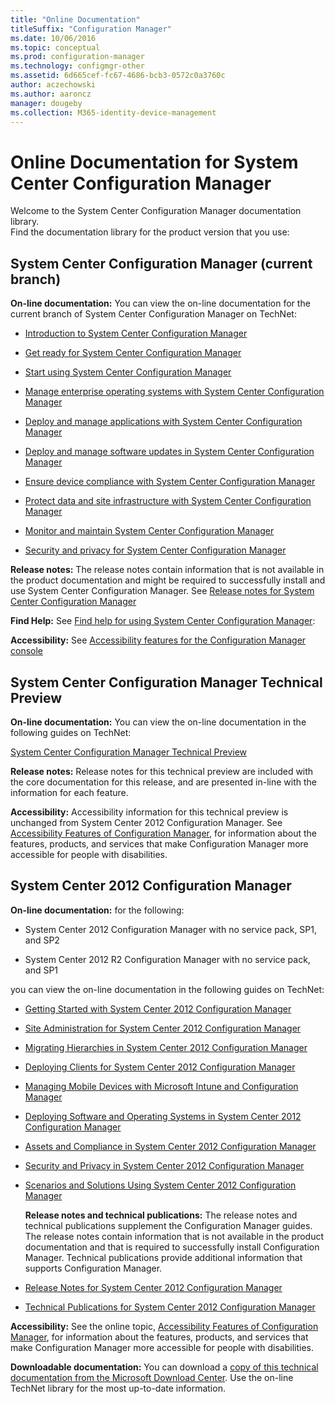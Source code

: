 ```yaml
---
title: "Online Documentation"
titleSuffix: "Configuration Manager"
ms.date: 10/06/2016
ms.topic: conceptual
ms.prod: configuration-manager
ms.technology: configmgr-other
ms.assetid: 6d665cef-fc67-4686-bcb3-0572c0a3760c
author: aczechowski
ms.author: aaroncz
manager: dougeby
ms.collection: M365-identity-device-management
---
```

# Online Documentation for System Center Configuration Manager


Welcome to the System Center Configuration Manager documentation library.  
Find the documentation library for the product version that you use:  

## System Center Configuration Manager (current branch)  
**On-line documentation:** You can view the on-line documentation for the current branch of System Center Configuration Manager on TechNet:  

-   [Introduction to System Center Configuration Manager](https://technet.microsoft.com/library/mt622715.aspx)  

-   [Get ready for System Center Configuration Manager](https://technet.microsoft.com/library/mt608540.aspx)  

-   [Start using System Center Configuration Manager](https://technet.microsoft.com/library/mt608544.aspx)  

-   [Manage enterprise operating systems with System Center Configuration Manager](https://technet.microsoft.com/library/mt627933.aspx)  

-   [Deploy and manage applications with System Center Configuration Manager](https://technet.microsoft.com/library/mt627959.aspx)  

-   [Deploy and manage software updates in System Center Configuration Manager](https://technet.microsoft.com/library/mt634340.aspx)  

-   [Ensure device compliance with System Center Configuration Manager](https://technet.microsoft.com/library/mt595717.aspx)  

-   [Protect data and site infrastructure with System Center Configuration Manager](https://technet.microsoft.com/library/mt613161.aspx)  

-   [Monitor and maintain System Center Configuration Manager](https://technet.microsoft.com/library/mt612855.aspx)  

-   [Security and privacy for System Center Configuration Manager](https://technet.microsoft.com/library/mt622694.aspx)  

**Release notes:** The release notes contain information that is not available in the product documentation and might be required to successfully install and use System Center Configuration Manager. See [Release notes for System Center Configuration Manager](https://technet.microsoft.com/library/mt592024.aspx)  

**Find Help:** See  [Find help for using System Center Configuration Manager](https://technet.microsoft.com/library/mt628521.aspx):  

**Accessibility:** See [Accessibility features for the Configuration Manager console](https://technet.microsoft.com/library/mt628521.aspx)  


## System Center Configuration Manager Technical Preview  
**On-line documentation:** You can view the on-line documentation in the following guides on TechNet:  

 [System Center Configuration Manager Technical Preview](https://go.microsoft.com/fwlink/p/?LinkId=534001)  

**Release notes:** Release notes for this technical preview are included with the core documentation for this release, and are presented in-line with the information for each feature.  

**Accessibility:** Accessibility information for this technical preview is unchanged from System Center 2012 Configuration Manager. See [Accessibility Features of Configuration Manager](http://go.microsoft.com/fwlink/p/?LinkId=258586), for information about the features, products, and services that make Configuration Manager more accessible for people with disabilities.  

## System Center 2012 Configuration Manager  
**On-line documentation:** for the following:  

-   System Center 2012 Configuration Manager with no service pack, SP1, and SP2  

-   System Center 2012 R2 Configuration Manager with no service pack, and SP1  

you can view the on-line documentation  in the following guides on TechNet:  

- [Getting Started with System Center 2012 Configuration Manager](https://go.microsoft.com/fwlink/p/?LinkId=210632)  

- [Site Administration for System Center 2012 Configuration Manager](https://go.microsoft.com/fwlink/p/?LinkId=210636)  

- [Migrating Hierarchies in System Center 2012 Configuration Manager](https://go.microsoft.com/fwlink/p/?LinkId=210645)  

- [Deploying Clients for System Center 2012 Configuration Manager](https://go.microsoft.com/fwlink/p/?LinkId=210638)  

- [Managing Mobile Devices with Microsoft Intune and Configuration Manager](https://go.microsoft.com/fwlink/?LinkId=529959)  

- [Deploying Software and Operating Systems in System Center 2012 Configuration Manager](https://go.microsoft.com/fwlink/p/?LinkId=210635)  

- [Assets and Compliance in System Center 2012 Configuration Manager](https://go.microsoft.com/fwlink/p/?LinkId=210639)  

- [Security and Privacy in System Center 2012 Configuration Manager](https://go.microsoft.com/fwlink/p/?LinkId=210640)  

- [Scenarios and Solutions Using System Center 2012 Configuration Manager](https://go.microsoft.com/fwlink/p/?LinkId=290889)  

  **Release notes and technical publications:** The release notes and technical publications supplement the Configuration Manager guides. The release notes contain information that is not available in the product documentation and that is required to successfully install Configuration Manager. Technical publications provide additional information that supports Configuration Manager.  

- [Release Notes for System Center 2012 Configuration Manager](http://go.microsoft.com/fwlink/?LinkId=529437)  

- [Technical Publications for System Center 2012 Configuration Manager](http://go.microsoft.com/fwlink/p/?LinkId=261032)  

**Accessibility:** See the online topic, [Accessibility Features of Configuration Manager](http://go.microsoft.com/fwlink/p/?LinkId=258586), for information about the features, products, and services that make Configuration Manager more accessible for people with disabilities.  

**Downloadable documentation:** You can download a [copy of this technical documentation from the Microsoft Download Center](http://go.microsoft.com/fwlink/?LinkId=253643). Use the on-line TechNet library for the most up-to-date information.
